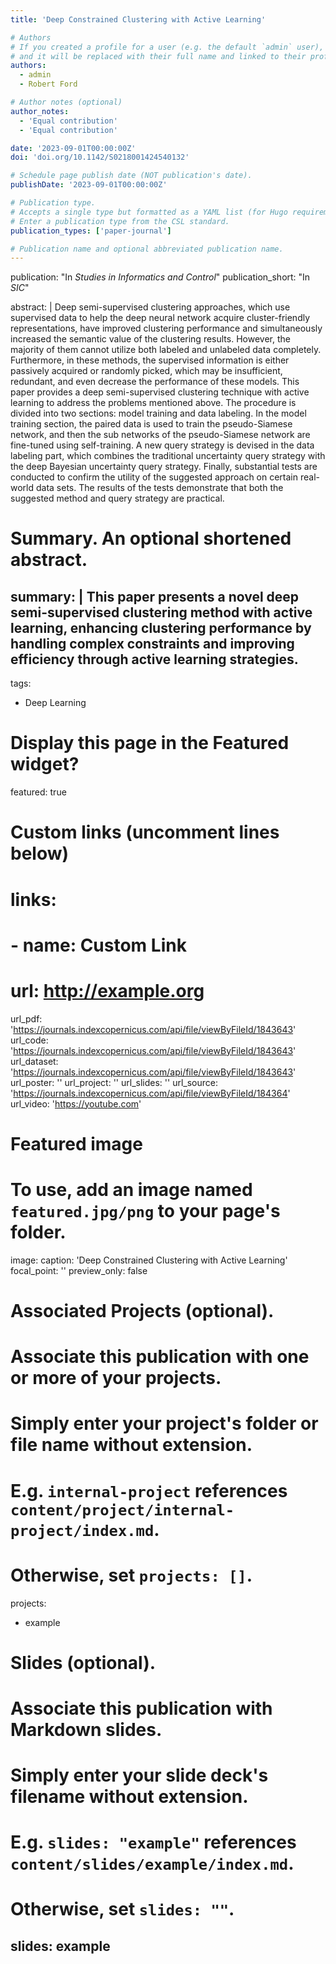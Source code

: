 ```yaml
---
title: 'Deep Constrained Clustering with Active Learning'

# Authors
# If you created a profile for a user (e.g. the default `admin` user), write the username (folder name) here
# and it will be replaced with their full name and linked to their profile.
authors:
  - admin
  - Robert Ford

# Author notes (optional)
author_notes:
  - 'Equal contribution'
  - 'Equal contribution'

date: '2023-09-01T00:00:00Z'
doi: 'doi.org/10.1142/S0218001424540132'

# Schedule page publish date (NOT publication's date).
publishDate: '2023-09-01T00:00:00Z'

# Publication type.
# Accepts a single type but formatted as a YAML list (for Hugo requirements).
# Enter a publication type from the CSL standard.
publication_types: ['paper-journal']

# Publication name and optional abbreviated publication name.
---
```

publication: "In *Studies in Informatics and Control*"
publication_short: "In *SIC*"

abstract: |
  Deep semi-supervised clustering approaches, which use supervised data to help the deep neural network acquire
  cluster-friendly representations, have improved clustering performance and simultaneously increased the semantic value of
  the clustering results. However, the majority of them cannot utilize both labeled and unlabeled data completely. Furthermore,
  in these methods, the supervised information is either passively acquired or randomly picked, which may be insufficient,
  redundant, and even decrease the performance of these models. This paper provides a deep semi-supervised clustering
  technique with active learning to address the problems mentioned above. The procedure is divided into two sections: model
  training and data labeling. In the model training section, the paired data is used to train the pseudo-Siamese network, and
  then the sub networks of the pseudo-Siamese network are fine-tuned using self-training. A new query strategy is devised in
  the data labeling part, which combines the traditional uncertainty query strategy with the deep Bayesian uncertainty query
  strategy. Finally, substantial tests are conducted to confirm the utility of the suggested approach on certain real-world data
  sets. The results of the tests demonstrate that both the suggested method and query strategy are practical.

# Summary. An optional shortened abstract.
summary: |
  This paper presents a novel deep semi-supervised clustering method with active learning, enhancing clustering performance by
  handling complex constraints and improving efficiency through active learning strategies.
---

tags:
  - Deep Learning

# Display this page in the Featured widget?
featured: true

# Custom links (uncomment lines below)
# links:
# - name: Custom Link
#   url: http://example.org

url_pdf: 'https://journals.indexcopernicus.com/api/file/viewByFileId/1843643'
url_code: 'https://journals.indexcopernicus.com/api/file/viewByFileId/1843643'
url_dataset: 'https://journals.indexcopernicus.com/api/file/viewByFileId/1843643'
url_poster: ''
url_project: ''
url_slides: ''
url_source: 'https://journals.indexcopernicus.com/api/file/viewByFileId/184364'
url_video: 'https://youtube.com'

# Featured image
# To use, add an image named `featured.jpg/png` to your page's folder.
image:
  caption: 'Deep Constrained Clustering with Active Learning'
  focal_point: ''
  preview_only: false

# Associated Projects (optional).
#   Associate this publication with one or more of your projects.
#   Simply enter your project's folder or file name without extension.
#   E.g. `internal-project` references `content/project/internal-project/index.md`.
#   Otherwise, set `projects: []`.
projects:
  - example

# Slides (optional).
#   Associate this publication with Markdown slides.
#   Simply enter your slide deck's filename without extension.
#   E.g. `slides: "example"` references `content/slides/example/index.md`.
#   Otherwise, set `slides: ""`.
slides: example
---

<!-- {{% callout note %}}
Click the _Cite_ button above to demo the feature to enable visitors to import publication metadata into their reference management software.
{{% /callout %}}

{{% callout note %}}
Create your slides in Markdown - click the _Slides_ button to check out the example.
{{% /callout %}}

Add the publication's **full text** or **supplementary notes** here. You can use rich formatting such as including [code, math, and images](https://docs.hugoblox.com/content/writing-markdown-latex/). -->
